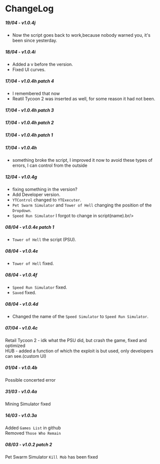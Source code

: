 # ChangeLog

##### 19/04 - v1.0.4j
- Now the script goes back to work,because nobody warned you, it's been since yesterday.<br/>

##### 18/04 - v1.0.4i
- Added a v before the version.<br/>
- Fixed UI curves.<br/>

##### 17/04 - v1.0.4h patch 4
- I remembered that now<br/>
- Reatil Tycoon 2 was inserted as well, for some reason it had not been.<br/>

##### 17/04 - v1.0.4h patch 3

##### 17/04 - v1.0.4h patch 2

##### 17/04 - v1.0.4h patch 1

##### 17/04 - v1.0.4h
- something broke the script, I improved it now to avoid these types of errors, I can control from the outside<br/>
##### 12/04 - v1.0.4g
- fixing something in the version?<br/>
- Add Developer version.<br/>
- `YTControl` changed to `YTExecuter`.<br/>
- `Pet Swarm Simulator` and `Tower of Hell` changing the position of the `Dropdown`.<br/>
- `Speed Run Simulator` I forgot to change in script(name).br/>

##### 08/04 - v1.0.4e patch 1
- `Tower of Hell` the script (PSU).<br/>

##### 08/04 - v1.0.4e
- `Tower of Hell` fixed.<br/>

##### 08/04 - v1.0.4f
- `Speed Run Simulator` fixed.<br/>
- `Saved` fixed.<br/>

##### 08/04 - v1.0.4d
- Changed the name of the `Speed Simulator` to `Speed Run Simulator`.<br/>

##### 07/04 - v1.0.4c
Retail Tycoon 2 - idk what the PSU did, but crash the game, fixed and optimized<br/>
HUB - added a function of which the exploit is but used, only developers can see.(custom UI)<br/>

##### 01/04 - v1.0.4b
Possible concerted error<br/>

##### 31/03 - v1.0.4a
Mining Simulator fixed<br/>

##### 14/03 - v1.0.3a
Added `Games List` in github<br/>
Removed `Those Who Remain`<br/>

##### 08/03 - v1.0.2 patch 2
Pet Swarm Simulator `Kill Mob` has been fixed<br/>